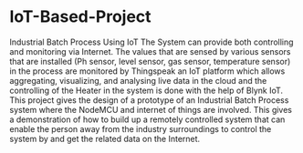 # IoT-Based-Project
Industrial Batch Process Using IoT
The System can provide both controlling and monitoring via Internet. The values that are sensed by various sensors that are installed (Ph sensor, level sensor, gas sensor, temperature sensor) in the process are monitored by Thingspeak an IoT platform which allows aggregating, visualizing, and analysing live data in the cloud and the controlling of the Heater in the system is done with the help of Blynk IoT.
This project gives the design of a prototype of an Industrial Batch Process system where the NodeMCU and internet of things are involved. This gives a demonstration of how to build up a remotely controlled system that can enable the person away from the industry surroundings to control the system by and get the related data on the Internet.
